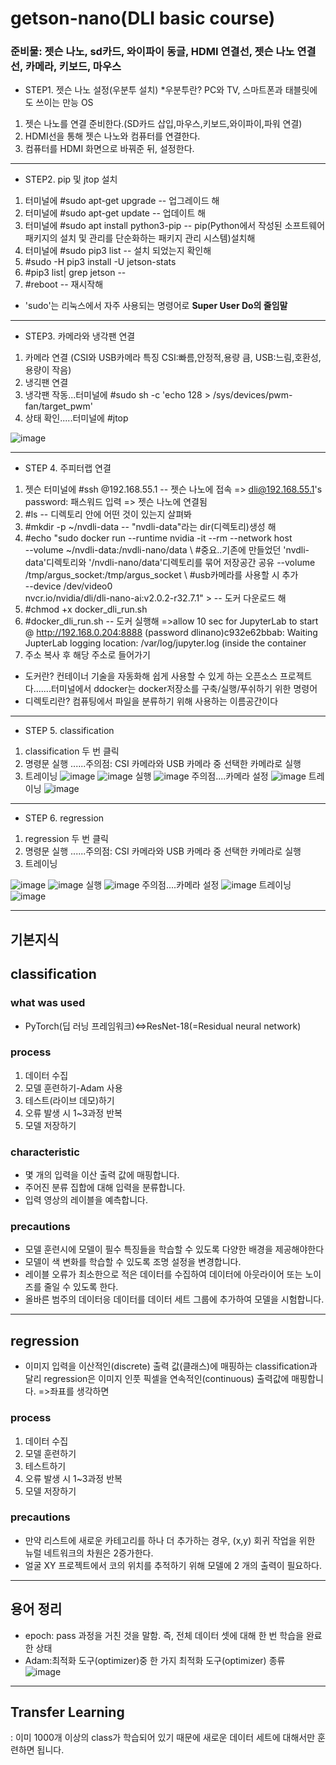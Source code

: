 # getson-nano(DLI basic course)
### 준비물: 젯슨 나노, sd카드, 와이파이 동글, HDMI 연결선, 젯슨 나노 연결선, 카메라, 키보드, 마우스
- STEP1. 젯슨 나노 설정(우분투 설치)
*우분투란? PC와 TV, 스마트폰과 태블릿에도 쓰이는 만능 OS
1. 젯슨 나노를 연결 준비한다.(SD카드 삽입,마우스,키보드,와이파이,파워 연결)
2. HDMI선을 통해 젯슨 나노와 컴퓨터를 연결한다.
3. 컴퓨터를 HDMI 화면으로 바꿔준 뒤, 설정한다.
----------------------------------------------------------------------------------------------------------------------------------------------
- STEP2. pip 및 jtop 설치
1. 터미널에 #sudo apt-get upgrade  -- 업그레이드 해
2. 터미널에 #sudo apt-get update -- 업데이트 해
3. 터미널에 #sudo apt install python3-pip -- pip(Python에서 작성된 소프트웨어 패키지의 설치 및 관리를 단순화하는 패키지 관리 시스템)설치해
4. 터미널에 #sudo pip3 list -- 설치 되었는지 확인해
5. #sudo -H pip3 install -U jetson-stats
6. #pip3 list| grep jetson -- 
7. #reboot  -- 재시작해
* 'sudo'는 리눅스에서 자주 사용되는 명령어로 **Super User Do의 줄임말**
-------------------------------------------------------------------------------------------------------------------------------------------------
- STEP3. 카메라와 냉각팬 연결
1. 카메라 연결 (CSI와 USB카메라 특징 CSI:빠름,안정적,용량 큼, USB:느림,호환성,용량이 작음)
2. 냉긱팬 연결 
3. 냉각팬 작동...터미널에 #sudo sh -c 'echo 128 > /sys/devices/pwm-fan/target_pwm'
4. 상태 확인.....터미널에 #jtop

![image](https://user-images.githubusercontent.com/102523600/201663630-1abf44ff-c5dc-430d-af76-b5cb0165e27b.png)

-----------------------------------------------------------------------------------------------------------------------------------------
- STEP 4. 주피터랩 연결
1. 젯슨 터미널에 #ssh <name>@192.168.55.1 -- 젯슨 나노에 접속
  => dli@192.168.55.1's password: 패스워드 입력
  => 젯슨 나노에 연결됨
2. #ls -- 디렉토리 안에 어떤 것이 있는지 살펴봐
3. #mkdir -p ~/nvdli-data -- "nvdli-data"라는 dir(디렉토리)생성 해
4. #echo "sudo docker run --runtime nvidia -it --rm --network host \
    --volume ~/nvdli-data:/nvdli-nano/data \                       #중요..기존에 만들었던 'nvdli-data'디렉토리와 '/nvdli-nano/data'디렉토리를 묶어 저장공간 공유
    --volume /tmp/argus_socket:/tmp/argus_socket \                  #usb카메라를 사용할 시 추가          
    --device /dev/video0 \
    nvcr.io/nvidia/dli/dli-nano-ai:v2.0.2-r32.7.1" > -- 도커 다운로드 해
5. #chmod +x docker_dli_run.sh
6. #docker_dli_run.sh -- 도커 실행해
 =>allow 10 sec for JupyterLab to start @ http://192.168.0.204:8888 (password dlinano)c932e62bbab: Waiting
JupterLab logging location:  /var/log/jupyter.log  (inside the container
7. 주소 복사 후 해당 주소로 들어가기
* 도커란? 컨테이너 기술을 자동화해 쉽게 사용할 수 있게 하는 오픈소스 프로젝트다.......터미널에서 ddocker는 docker저장소를 구축/실행/푸쉬하기 위한 명령어
* 디렉토리란? 컴퓨팅에서 파일을 분류하기 위해 사용하는 이름공간이다
-------------------------------------------------------------------------------------------------------------------------------------
- STEP 5. classification
1. classification 두 번 클릭
2. 명령문 실행               ......주의점: CSI 카메라와 USB 카메라 중 선택한 카메라로 실행
3. 트레이닝
![image](https://user-images.githubusercontent.com/102523600/201664384-08cc952c-1d5d-463c-bf4e-c9011defcb38.png)
![image](https://user-images.githubusercontent.com/102523600/201664497-b1e90fe8-7de6-4e62-aab8-d9024bd82e84.png)
실행
![image](https://user-images.githubusercontent.com/102523600/201664951-e0f145e6-1f3c-45d9-ae6f-2420e5c82571.png)
주의점....카메라 설정
![image](https://user-images.githubusercontent.com/102523600/201664762-b402fd8e-771c-406f-a55e-ac2b132cb3e3.png)
트레이닝
 ![image](https://user-images.githubusercontent.com/102523600/201667821-5a1ee9df-8040-4cdf-90db-2e8a719c1e13.png)

-------------------------------------------------------------------------------------------------------------------------------------
- STEP 6. regression
1. regression 두 번 클릭
2. 명령문 실행               ......주의점: CSI 카메라와 USB 카메라 중 선택한 카메라로 실행
3. 트레이닝
  
![image](https://user-images.githubusercontent.com/102523600/201667002-cee555c8-f22c-43a5-9936-aa93e8fbaa8a.png)
![image](https://user-images.githubusercontent.com/102523600/201666958-bac3826c-440e-4f75-9630-339d1af57e57.png)
실행
![image](https://user-images.githubusercontent.com/102523600/201667165-e0c03e25-d029-495b-9936-bdef5c31f461.png)
주의점....카메라 설정
![image](https://user-images.githubusercontent.com/102523600/201667273-f940777a-80f8-4f42-a507-255f91d2b63d.png)
트레이닝
![image](https://user-images.githubusercontent.com/102523600/201667578-6b67539d-7dc5-4ddd-b36a-9670ae869f2e.png)
  
-------------------------------------------------------------------------------------------------------------------------------------
## 기본지식

## classification
### what was used
- PyTorch(딥 러닝 프레임워크)<=>ResNet-18(=Residual neural network)
### process
1. 데이터 수집
2. 모델 훈련하기-Adam 사용
3. 테스트(라이브 데모)하기
4. 오류 발생 시 1~3과정 반복
5. 모델 저장하기
### characteristic
- 몇 개의 입력을 이산 출력 값에 매핑합니다.
- 주어진 분류 집합에 대해 입력을 분류합니다.
- 입력 영상의 레이블을 예측합니다.
### precautions
- 모델 훈련시에 모델이 필수 특징들을 학습할 수 있도록 다양한 배경을 제공해야한다
- 모델이 색 변화를 학습할 수 있도록 조명 설정을 변경합니다.
- 레이블 오류가 최소한으로 적은 데이터를 수집하여 데이터에 아웃라이어 또는 노이즈를 줄일 수 있도록 한다.
- 올바른 범주의 데이터응 데이터를 데이터 세트 그룹에 추가하여 모델을 시험합니다.
----------------------------------------------------------------------------------------------------------------------------------------
## regression
- 이미지 입력을 이산적인(discrete) 출력 값(클래스)에 매핑하는 classification과 달리 regression은 이미지 인풋 픽셀을 연속적인(continuous) 출력값에 매핑합니다.
  =>좌표를 생각하면 
### process
1. 데이터 수집
2. 모델 훈련하기
3. 테스트하기
4. 오류 발생 시 1~3과정 반복
5. 모델 저장하기
### precautions
-  만약 리스트에 새로운 카테고리를 하나 더 추가하는 경우, (x,y) 회귀 작업을 위한 뉴럴 네트워크의 차원은 2증가한다.
- 얼굴 XY 프로젝트에서 코의 위치를 추적하기 위해 모델에 2 개의 출력이 필요하다.
----------------------------------------------------------------------------------------------------
## 용어 정리
- epoch: pass 과정을 거친 것을 말함. 즉, 전체 데이터 셋에 대해 한 번 학습을 완료한 상태
- Adam:최적화 도구(optimizer)중 한 가지
최적화 도구(optimizer) 종류  
![image](https://user-images.githubusercontent.com/102523600/201670356-b717ca63-af4e-4fc4-9610-a65737859b9f.png)

-------------------------------------------------------------------------------------------------
## Transfer Learning
: 이미 1000개 이상의 class가 학습되어 있기 때문에 새로운 데이터 세트에 대해서만 훈련하면 됩니다.
